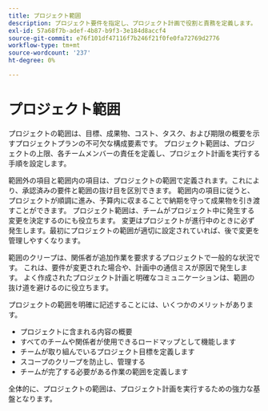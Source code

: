 ```yaml
---
title: プロジェクト範囲
description: プロジェクト要件を指定し、プロジェクト計画で役割と責務を定義します。
exl-id: 57a68f7b-adef-4b87-b9f3-3e184d8accf4
source-git-commit: e76f101df47116f7b246f21f0fe0fa72769d2776
workflow-type: tm+mt
source-wordcount: '237'
ht-degree: 0%

---
```


# プロジェクト範囲

プロジェクトの範囲は、目標、成果物、コスト、タスク、および期限の概要を示すプロジェクトプランの不可欠な構成要素です。 プロジェクト範囲は、プロジェクトの上限、各チームメンバーの責任を定義し、プロジェクト計画を実行する手順を設定します。

範囲外の項目と範囲内の項目は、プロジェクトの範囲で定義されます。これにより、承認済みの要件と範囲の抜け目を区別できます。 範囲内の項目に従うと、プロジェクトが順調に進み、予算内に収まることで納期を守って成果物を引き渡すことができます。 プロジェクト範囲は、チームがプロジェクト中に発生する変更を決定するのにも役立ちます。 変更はプロジェクトが進行中のときに必ず発生します。最初にプロジェクトの範囲が適切に設定されていれば、後で変更を管理しやすくなります。

範囲のクリープは、関係者が追加作業を要求するプロジェクトで一般的な状況です。 これは、要件が変更された場合や、計画中の通信ミスが原因で発生します。 よく作成されたプロジェクト計画と明確なコミュニケーションは、範囲の抜け道を避けるのに役立ちます。

プロジェクトの範囲を明確に記述することには、いくつかのメリットがあります。

- プロジェクトに含まれる内容の概要
- すべてのチームや関係者が使用できるロードマップとして機能します
- チームが取り組んでいるプロジェクト目標を定義します
- スコープのクリープを防止し、管理する
- チームが完了する必要がある作業の範囲を定義します

全体的に、プロジェクトの範囲は、プロジェクト計画を実行するための強力な基盤となります。
